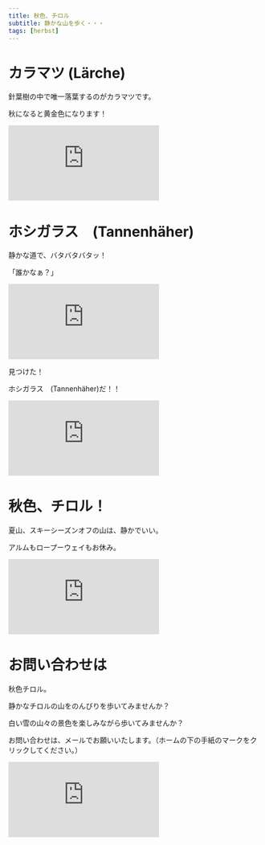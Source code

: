 ```yaml
---
title: 秋色、チロル
subtitle: 静かな山を歩く・・・
tags: [herbst]
---
```


# カラマツ (Lärche)

針葉樹の中で唯一落葉するのがカラマツです。

秋になると黄金色になります！

![20241009soelden1](https://piwigo.schickl.de/i.php?/upload/2024/10/11/20241011102138-2df223a9-me.jpg)


# ホシガラス　(Tannenhäher)

静かな道で、バタバタバタッ！

「誰かなぁ？」

![20241009soelden2](https://piwigo.schickl.de/i.php?/upload/2024/10/11/20241011101919-6727fa71-me.jpg)

見つけた！

ホシガラス　(Tannenhäher)だ！！

![20241009tannenhaeher](https://piwigo.schickl.de/i.php?/upload/2024/10/11/20241011101503-6f4bbd8f-me.jpg)


# 秋色、チロル！

夏山、スキーシーズンオフの山は、静かでいい。

アルムもロープーウェイもお休み。

![20241009soelden3](https://piwigo.schickl.de/i.php?/upload/2024/10/11/20241011101653-af184c4a-me.jpg)


# お問い合わせは

秋色チロル。

静かなチロルの山をのんびりを歩いてみませんか？

白い雪の山々の景色を楽しみながら歩いてみませんか？

お問い合わせは、メールでお願いいたします。（ホームの下の手紙のマークをクリックしてください。）

![20241009soelden4](https://piwigo.schickl.de/i.php?/upload/2024/10/11/20241011102409-d695f9a3-me.jpg)


